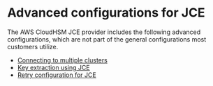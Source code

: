 # Advanced configurations for JCE<a name="java-lib-configs"></a>

The AWS CloudHSM JCE provider includes the following advanced configurations, which are not part of the general configurations most customers utilize\.
+ [Connecting to multiple clusters](java-lib-configs-multi.md)
+ [Key extraction using JCE](java-lib-configs-getencoded.md)
+ [Retry configuration for JCE](java-lib-configs-retry.md)